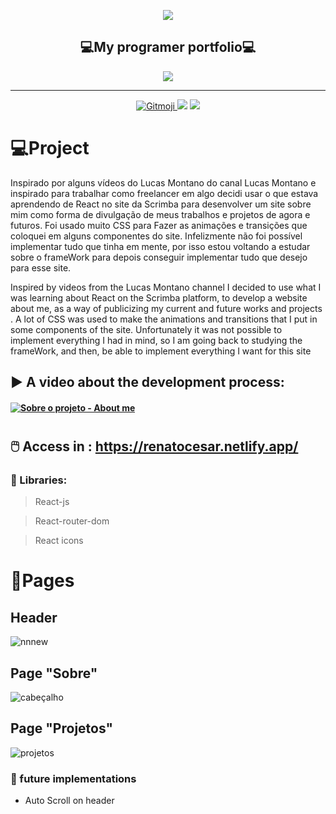 
<p align="center">
  <img src="https://user-images.githubusercontent.com/62253156/81236281-dc469380-8fca-11ea-93ca-fe7e3081fca6.png" />

  <h2 align="center">💻My programer portfolio💻 </h2>
  
  <p align="center">
    <img src="https://img.shields.io/badge/%20💜-Purple-purple?style=for-the-badge" align="center"/>
  </p>
</p>

<hr/>

<p  align="center">
  <a href="https://gitmoji.carloscuesta.me">
    <img src="https://img.shields.io/badge/gitmoji-%20😜%20😍-FFDD67.svg?style=flat" alt="Gitmoji">
  </a>
  
  <img src="https://badgen.net/github/commits/RenatoCesarF/About_me"/>
  <img src="https://api.netlify.com/api/v1/badges/335575ec-f17e-4231-a063-d01b088ae907/deploy-status"/>
 
 </p>


# :computer:Project
<p>Inspirado por alguns vídeos do Lucas Montano do canal Lucas Montano e inspirado para trabalhar como freelancer em algo decidi usar o que estava aprendendo de React no site da Scrimba para desenvolver um site sobre mim como forma de divulgação de meus trabalhos e     projetos de agora e futuros. Foi usado muito CSS para Fazer as animações e transições que coloquei em alguns componentes do site.    Infelizmente não foi possível implementar tudo que tinha em mente, por isso estou voltando a estudar sobre o frameWork para depois conseguir implementar tudo que desejo para esse site.</p>

Inspired by videos from the Lucas Montano channel I decided to use what I was learning about React on the Scrimba platform, to develop a website about me, as a way of publicizing my current and future works and projects . A lot of CSS was used to make the animations and transitions that I put in some components of the site. Unfortunately it was not possible to implement everything I had in mind, so I am going back to studying the frameWork, and then, be able to implement everything I want for this site


## :arrow_forward: A video about the development process:

#### [![Sobre o projeto - About me](https://res.cloudinary.com/marcomontalbano/image/upload/v1591382071/video_to_markdown/images/youtube--aXlfmVeJHFs-c05b58ac6eb4c4700831b2b3070cd403.jpg)](https://www.youtube.com/watch?v=aXlfmVeJHFs "Sobre o projeto - About me")
#

##  🖱️ Access in : https://renatocesar.netlify.app/

### :blue_book: Libraries:
> React-js <br/>

> React-router-dom <br/>

> React icons 


# :newspaper:Pages	
## Header
![nnnew](https://user-images.githubusercontent.com/62253156/81237256-2a5c9680-8fcd-11ea-91aa-666b7af5981b.png )

## Page "Sobre"
![cabeçalho](https://user-images.githubusercontent.com/62253156/81237083-a9050400-8fcc-11ea-842a-7c00a54f68b0.png)

## Page "Projetos"
![projetos](https://user-images.githubusercontent.com/62253156/81237283-3ea09380-8fcd-11ea-97ef-ae9bae021303.png)

###	:crystal_ball: future implementations
- Auto Scroll on header


